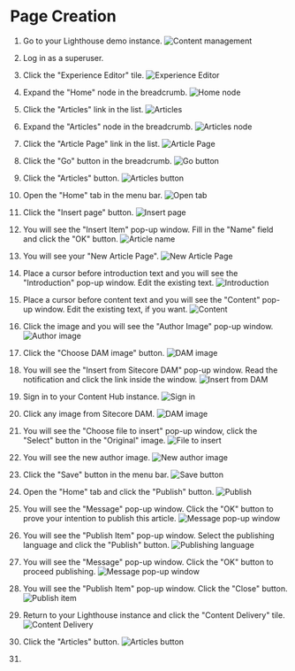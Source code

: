 # Page Creation

1. Go to your Lighthouse demo instance.
![Content management](./01.%20Page%20Creation/media/content-management.png)

1. Log in as a superuser.
1. Click the "Experience Editor" tile.
![Experience Editor](./media/../01.%20Page%20Creation/media/experience-editor.png)

1. Expand the "Home" node in the breadcrumb.
![Home node](./01.%20Page%20Creation/media/home-node.png)

1. Click the "Articles" link in the list.
![Articles](./01.%20Page%20Creation/media/articles.png)

1. Expand the "Articles" node in the breadcrumb.
![Articles node](./01.%20Page%20Creation/media/articles-node.png)

1. Click the "Article Page" link in the list.
![Article Page](./01.%20Page%20Creation/media/article-page.png)

1. Click the "Go" button in the breadcrumb.
![Go button](./media/../01.%20Page%20Creation/media/go-button.png)

1. Click the "Articles" button.
![Articles button](./01.%20Page%20Creation/media/articles-button.png)

1. Open the "Home" tab in the menu bar.
![Open tab](./media/../01.%20Page%20Creation/media/home-tab.png)

1. Click the "Insert page" button.
![Insert page](./media/../01.%20Page%20Creation/media/insert-page.png)

1. You will see the "Insert Item" pop-up window. Fill in the "Name" field and click the "OK" button.
![Article name](./media/../01.%20Page%20Creation/media/article-name.png)

1. You will see your "New Article Page".
![New Article Page](./01.%20Page%20Creation/media/new-article-page.png)

1. Place a cursor before introduction text and you will see the "Introduction" pop-up window. Edit the existing text.
![Introduction](./01.%20Page%20Creation/media/introduction.png)

1. Place a cursor before content text and you will see the "Content" pop-up window. Edit the existing text, if you want.
![Content](./01.%20Page%20Creation/media/content.png)

1. Click the image and you will see the "Author Image" pop-up window.
![Author image](./media/../01.%20Page%20Creation/media/author-image.png)

1. Click the "Choose DAM image" button.
![DAM image](./01.%20Page%20Creation/media/DAM.png)

1. You will see the "Insert from Sitecore DAM" pop-up window. Read the notification and click the link inside the window.
![Insert from DAM](./01.%20Page%20Creation/media/insert.png)

1. Sign in to your Content Hub instance.
![Sign in](./media/../01.%20Page%20Creation/media/sign-in.png)

1. Click any image from Sitecore DAM.
![DAM image](./media/../01.%20Page%20Creation/media/DAM-image.png)

1. You will see the "Choose file to insert" pop-up window, click the "Select" button in the "Original" image.
![File to insert](./media/../01.%20Page%20Creation/media/file-to-insert.png)

1. You will see the new author image.
![New author image](./media/../01.%20Page%20Creation/media/new-image.png)

1. Click the "Save" button in the menu bar.
![Save button](./media/../01.%20Page%20Creation/media/save.png)

1. Open the "Home" tab and click the "Publish" button.
![Publish](./01.%20Page%20Creation/media/publish.png)

1. You will see the "Message" pop-up window. Click the "OK" button to prove your intention to publish this article.
![Message pop-up window](./01.%20Page%20Creation/media/message.png)

1. You will see the "Publish Item" pop-up window. Select the publishing language and click the "Publish" button.
![Publishing language](./media/../01.%20Page%20Creation/media/publishing-language.png)

1. You will see the "Message" pop-up window. Click the "OK" button to proceed publishing.
![Message pop-up window](./01.%20Page%20Creation/media/message-pop-up.png)

1. You will see the "Publish Item" pop-up window. Click the "Close" button.
![Publish item](./01.%20Page%20Creation/media/publish-item.png)

1. Return to your Lighthouse instance and click the "Content Delivery" tile.
![Content Delivery](./media/../01.%20Page%20Creation/media/content-delivery.png)

1. Click the "Articles" button.
![Articles button](./01.%20Page%20Creation/media/articles-button.png)

1. 
